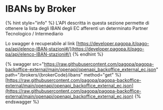 # IBANs by Broker

{% hint style="info" %}
L'API descritta in questa sezione permette di ottenere la lista degli IBAN degli EC afferenti un determinato Partner Tecnologico / Intermediario

Lo swagger è recuperabile al link [https://developer.pagopa.it/pago-pa/api/elenco-IBAN-stazioni#/](https://developer.pagopa.it/pago-pa/api/elenco-IBAN-stazioni#/)
{% endhint %}

{% swagger src="https://raw.githubusercontent.com/pagopa/pagopa-backoffice-external/main/openapi/openapi_backoffice_external_ec.json" path="/brokers/{brokerCode}/ibans" method="get" %}
[https://raw.githubusercontent.com/pagopa/pagopa-backoffice-external/main/openapi/openapi_backoffice_external_ec.json](https://raw.githubusercontent.com/pagopa/pagopa-backoffice-external/main/openapi/openapi_backoffice_external_ec.json)
{% endswagger %}
